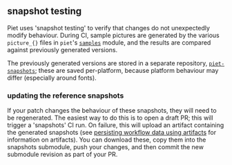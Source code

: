 ## snapshot testing

Piet uses 'snapshot testing' to verify that changes do not unexpectedly modify
behaviour. During CI, sample pictures are generated by the various `picture_{}`
files in `piet`'s [`samples`] module, and the results are compared against
previously generated versions.

The previously generated versions are stored in a separate repository,
[`piet-snapshots`]; these are saved per-platform, because platform behaviour may
differ (especially around fonts).

### updating the reference snapshots

If your patch changes the behaviour of these snapshots, they will need to be
regenerated. The easiest way to do this is to open a draft PR; this will trigger
a 'snapshots' CI run. On failure, this will upload an artifact containing the
generated snapshots (see [persisting workflow data using artifacts] for
information on artifacts). You can download these, copy them into the snapshots
submodule, push your changes, and then commit the new submodule revision as part
of your PR.

[`samples`]: https://github.com/linebender/piet/tree/master/piet/src/samples
[`piet-snapshots`]: https://github.com/linebender/piet-snapshots
[persisting workflow data using artifacts]: https://docs.github.com/en/actions/configuring-and-managing-workflows/persisting-workflow-data-using-artifacts
